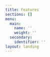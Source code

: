 ```yaml
---
title: Features
sections: []
menu:
  main:
    name: ''
    weight: ''
  secondary:
    identifier: ''
layout: landing
---
```


